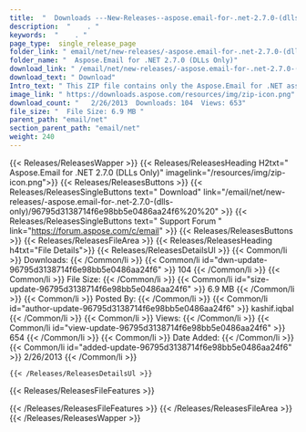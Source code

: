 ```yaml
---
title:  "  Downloads ---New-Releases--aspose.email-for-.net-2.7.0-(dlls-only) . " 
description:  "    . " 
keywords:  "    . " 
page_type:  single_release_page
folder_link: " email/net/new-releases/-aspose.email-for-.net-2.7.0-(dlls-only)/"
folder_name: "  Aspose.Email for .NET 2.7.0 (DLLs Only)"
download_link: " /email/net/new-releases/-aspose.email-for-.net-2.7.0-(dlls-only)/96795d3138714f6e98bb5e0486aa24f6"
download_text: " Download"
Intro_text: " This ZIP file contains only the Aspose.Email for .NET assemblies. The assemblies..."
image_link: " https://downloads.aspose.com/resources/img/zip-icon.png"
download_count: "   2/26/2013  Downloads: 104  Views: 653"
file_size: "  File Size: 6.9 MB "
parent_path: "email/net"
section_parent_path: "email/net"
weight: 240 
---
```


{{< Releases/ReleasesWapper >}}
  {{< Releases/ReleasesHeading H2txt="  Aspose.Email for .NET 2.7.0 (DLLs Only)" imagelink="/resources/img/zip-icon.png">}}
  {{< Releases/ReleasesButtons >}}
    {{< Releases/ReleasesSingleButtons text=" Download" link="/email/net/new-releases/-aspose.email-for-.net-2.7.0-(dlls-only)/96795d3138714f6e98bb5e0486aa24f6%20%20" >}}
    {{< Releases/ReleasesSingleButtons text=" Support Forum " link="https://forum.aspose.com/c/email" >}}
  {{< Releases/ReleasesButtons >}}
  {{< Releases/ReleasesFileArea >}}
    {{< Releases/ReleasesHeading h4txt="File Details">}}
    {{< Releases/ReleasesDetailsUl >}}
            {{< Common/li  >}} Downloads: {{< /Common/li >}} 
      {{< Common/li id="dwn-update-96795d3138714f6e98bb5e0486aa24f6" >}} 104 {{< /Common/li >}} 
      {{< Common/li  >}} File Size: {{< /Common/li >}} 
      {{< Common/li id="size-update-96795d3138714f6e98bb5e0486aa24f6" >}} 6.9 MB {{< /Common/li >}} 
      {{< Common/li  >}} Posted By: {{< /Common/li >}} 
      {{< Common/li id="author-update-96795d3138714f6e98bb5e0486aa24f6" >}} kashif.iqbal {{< /Common/li >}} 
      {{< Common/li  >}} Views: {{< /Common/li >}} 
      {{< Common/li id="view-update-96795d3138714f6e98bb5e0486aa24f6" >}} 654 {{< /Common/li >}} 
      {{< Common/li  >}} Date Added: {{< /Common/li >}} 
      {{< Common/li id="added-update-96795d3138714f6e98bb5e0486aa24f6" >}} 2/26/2013 {{< /Common/li >}} 

    {{< /Releases/ReleasesDetailsUl >}}

  {{< Releases/ReleasesFileFeatures >}}
      
  {{< /Releases/ReleasesFileFeatures >}}
 {{< /Releases/ReleasesFileArea >}}
{{< /Releases/ReleasesWapper >}}


